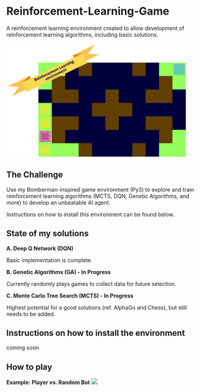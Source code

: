 # Reinforcement-Learning-Game

A reinforcement learning environment created to allow development of reinforcement learning algorithms, including basic solutions.

<img src="https://raw.githubusercontent.com/splovyt/Reinforcement-Learning-Game/master/docs/screenshot.png" height=300>

## The Challenge

Use my Bomberman-inspired game environment (Py3) to explore and train reinforcement learning algorithms (MCTS, DQN, Genetic Algorithms, and more) to develop an unbeatable AI agent.

Instructions on how to install this environment can be found below.

## State of my solutions

**A. Deep Q Network (DQN)**

Basic implementation is complete.


**B. Genetic Algorithms (GA) - In Progress**

Currently randomly plays games to collect data for future selection.


**C. Monte Carlo Tree Search (MCTS) - In Progress**

Highest potential for a good solutions (ref. AlphaGo and Chess), but still needs to be added. 


## Instructions on how to install the environment

coming soon

## How to play

**Example: Player vs. Random Bot**
![](docs/player_vs_random.gif)
